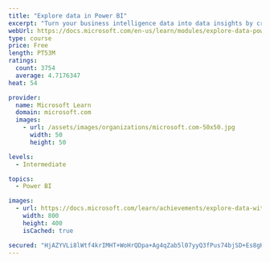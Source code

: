 ```yaml
---
title: "Explore data in Power BI"
excerpt: "Turn your business intelligence data into data insights by creating and configuring Power BI dashboards."
webUrl: https://docs.microsoft.com/en-us/learn/modules/explore-data-power-bi/
type: course
price: Free
length: PT53M
ratings:
  count: 3754
  average: 4.7176347
heat: 54

provider:
  name: Microsoft Learn
  domain: microsoft.com
  images:
    - url: /assets/images/organizations/microsoft.com-50x50.jpg
      width: 50
      height: 50

levels:
  - Intermediate

topics:
  - Power BI

images:
  - url: https://docs.microsoft.com/learn/achievements/explore-data-with-power-bi-desktop-social.png
    width: 800
    height: 400
    isCached: true

secured: "HjAZYVLi8lWtf4krIMHT+WoHrQDpa+Ag4qZab5l07yyQ3fPus74bjSD+Es8gKOMVwsb74nYZK1kZ27qj6PhW8PhD1Opg9zHmt2UYC/AHO15o4SsX4LT6XO8r1HDmCP2b363eC644Tui4BLVg6GsyASFA41bVL4YWxGDqAXWFxWBgHyxTqm5QwQzg6TYoZyA+3MsaYw/JUaBj8SOlJluBnIqnNE5dSvknFCxaNsX7mEXnllatrSgsCw6DXK7wxIPdgamYaiuHoBDK6fJ7ejXl5peJ9C5ni2qCF4HPY6ffvHFVIzr5NYnf0rTIUVP4E8s7MWk15klNFdzVEBMZrZ6mEd1/oTRduD3vUzi/TDa2RF2vL7bJPPRCqlbOL4OMGFjAfu91TsSZ200QK+dlwCmijUFM3J/ChAFonh0OosKXvp0=;GeJmv+4XQGI5yWJpNIL0uQ=="
---
```



